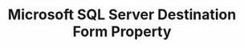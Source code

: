 ---
# -------------------------- #
#     USING THIS TEMPLATE    #
# -------------------------- #

## NEED HELP USING THIS TEMPLATE? SEE:
## https://docs-about-stitch-docs.netlify.com/reference/connect-templates/destination-form-property/
## FOR INSTRUCTIONS & REFERENCE INFO

## PLEASE REMOVE COMMENTS WHEN FINISHED



# -------------------------- #
#        CONTENT TYPE        #
# -------------------------- #

product-type: "connect"
content-type: "api-form"
form-type: "destination"
key: "destination-form-properties-microsoft-sql-server-object"


# -------------------------- #
#        OBJECT INFO         #
# -------------------------- #

title: "Microsoft SQL Server Destination Form Property"
api-type: "mssql_server"
display-name: "Microsoft SQL Server"

docs-name: "microsoft-sql-server"
db-type: "microsoft-sql-server"

property-description: ""
## Used to create a description for the object that doesn't adhere to the standard in _developers/connect/api/documentation/api-form-properties.html
## See the Heap object for an example

description: ""


# -------------------------- #
#      OBJECT ATTRIBUTES     #
# -------------------------- #

uses-common-fields: true
## See these fields in _data/connect/common/destination-forms.yml > all-destinations

object-attributes:
  - name: "ssl"
    required: false
    internal: false
    type: "boolean"
    description: "If `true`, SSL will be used to connect to the database."
    value: "true"
---